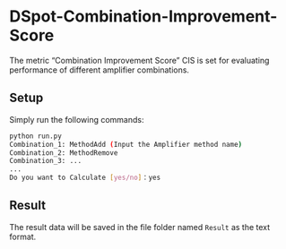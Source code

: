 # DSpot-Combination-Improvement-Score
The metric “Combination Improvement Score” CIS is set for evaluating performance of different amplifier combinations.

## Setup

Simply run the following commands:
```bash
python run.py 
Combination_1: MethodAdd (Input the Amplifier method name)
Combination_2: MethodRemove 
Combination_3: ...
...
Do you want to Calculate [yes/no]：yes 
```
## Result

The result data will be saved in the file folder named `Result` as the text format.
